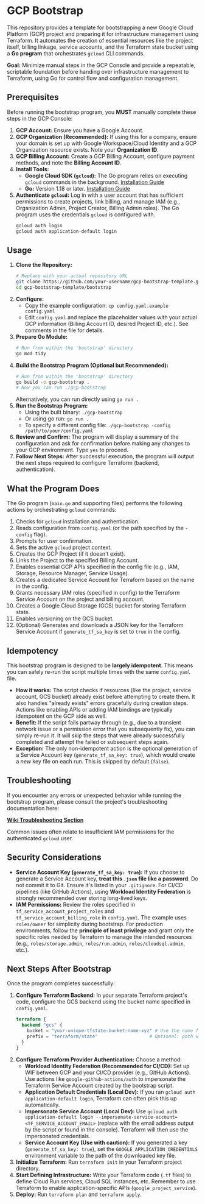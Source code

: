 # GCP Bootstrap

This repository provides a template for bootstrapping a new Google Cloud Platform (GCP) project and preparing it for infrastructure management using Terraform. It automates the creation of essential resources like the project itself, billing linkage, service accounts, and the Terraform state bucket using a **Go program** that orchestrates `gcloud` CLI commands.

**Goal:** Minimize manual steps in the GCP Console and provide a repeatable, scriptable foundation before handing over infrastructure management to Terraform, using Go for control flow and configuration management.

## Prerequisites

Before running the bootstrap program, you **MUST** manually complete these steps in the GCP Console:

1.  **GCP Account:** Ensure you have a Google Account.
2.  **GCP Organization (Recommended):** If using this for a company, ensure your domain is set up with Google Workspace/Cloud Identity and a GCP Organization resource exists. Note your **Organization ID**.
3.  **GCP Billing Account:** Create a GCP Billing Account, configure payment methods, and note the **Billing Account ID**.
4.  **Install Tools:**
    *   **Google Cloud SDK (`gcloud`):** The Go program relies on executing `gcloud` commands in the background. [Installation Guide](https://cloud.google.com/sdk/docs/install)
    *   **Go:** Version 1.18 or later. [Installation Guide](https://go.dev/doc/install)
5.  **Authenticate `gcloud`:** Log in with a user account that has sufficient permissions to create projects, link billing, and manage IAM (e.g., Organization Admin, Project Creator, Billing Admin roles). The Go program uses the credentials `gcloud` is configured with.
    ```bash
    gcloud auth login
    gcloud auth application-default login
    ```

## Usage

1.  **Clone the Repository:**
    ```bash
    # Replace with your actual repository URL
    git clone https://github.com/your-username/gcp-bootstrap-template.git
    cd gcp-bootstrap-template/bootstrap
    ```
2.  **Configure:**
    *   Copy the example configuration: `cp config.yaml.example config.yaml`
    *   Edit `config.yaml` and replace the placeholder values with your actual GCP information (Billing Account ID, desired Project ID, etc.). See comments in the file for details.
3.  **Prepare Go Module:**
    ```bash
    # Run from within the 'bootstrap' directory
    go mod tidy
    ```
4.  **Build the Bootstrap Program (Optional but Recommended):**
    ```bash
    # Run from within the 'bootstrap' directory
    go build -o gcp-bootstrap .
    # Now you can run ./gcp-bootstrap
    ```
    Alternatively, you can run directly using `go run .`
5.  **Run the Bootstrap Program:**
    *   Using the built binary: `./gcp-bootstrap`
    *   Or using go run: `go run .`
    *   To specify a different config file: `./gcp-bootstrap -config /path/to/your/config.yaml`
6.  **Review and Confirm:** The program will display a summary of the configuration and ask for confirmation before making any changes to your GCP environment. Type `yes` to proceed.
7.  **Follow Next Steps:** After successful execution, the program will output the next steps required to configure Terraform (backend, authentication).

## What the Program Does

The Go program (`main.go` and supporting files) performs the following actions by orchestrating `gcloud` commands:

1.  Checks for `gcloud` installation and authentication.
2.  Reads configuration from `config.yaml` (or the path specified by the `-config` flag).
3.  Prompts for user confirmation.
4.  Sets the active `gcloud` project context.
5.  Creates the GCP Project (if it doesn't exist).
6.  Links the Project to the specified Billing Account.
7.  Enables essential GCP APIs specified in the config file (e.g., IAM, Storage, Resource Manager, Service Usage).
8.  Creates a dedicated Service Account for Terraform based on the name in the config.
9.  Grants necessary IAM roles (specified in config) to the Terraform Service Account on the project and billing account.
10. Creates a Google Cloud Storage (GCS) bucket for storing Terraform state.
11. Enables versioning on the GCS bucket.
12. (Optional) Generates and downloads a JSON key for the Terraform Service Account if `generate_tf_sa_key` is set to `true` in the config.

## Idempotency

This bootstrap program is designed to be **largely idempotent**. This means you can safely re-run the script multiple times with the same `config.yaml` file.

*   **How it works:** The script checks if resources (like the project, service account, GCS bucket) already exist before attempting to create them. It also handles "already exists" errors gracefully during creation steps. Actions like enabling APIs or adding IAM bindings are typically idempotent on the GCP side as well.
*   **Benefit:** If the script fails partway through (e.g., due to a transient network issue or a permission error that you subsequently fix), you can simply re-run it. It will skip the steps that were already successfully completed and attempt the failed or subsequent steps again.
*   **Exception:** The only non-idempotent action is the optional generation of a Service Account key (`generate_tf_sa_key: true`), which would create a *new* key file on each run. This is skipped by default (`false`).

## Troubleshooting

If you encounter any errors or unexpected behavior while running the bootstrap program, please consult the project's troubleshooting documentation here:

**[Wiki Troubleshooting Section](https://github.com/alcorg/gcp-bootstrap/wiki/Troubleshooting)**

Common issues often relate to insufficient IAM permissions for the authenticated `gcloud` user.

## Security Considerations

*   **Service Account Key (`generate_tf_sa_key: true`):** If you choose to generate a Service Account key, **treat this `.json` file like a password**. Do not commit it to Git. Ensure it's listed in your `.gitignore`. For CI/CD pipelines (like GitHub Actions), using **Workload Identity Federation** is strongly recommended over storing long-lived keys.
*   **IAM Permissions:** Review the roles specified in `tf_service_account_project_roles` and `tf_service_account_billing_role` in `config.yaml`. The example uses `roles/owner` for simplicity during bootstrap. For production environments, follow the **principle of least privilege** and grant only the specific roles needed by Terraform to manage the intended resources (e.g., `roles/storage.admin`, `roles/run.admin`, `roles/cloudsql.admin`, etc.).

## Next Steps After Bootstrap

Once the program completes successfully:

1.  **Configure Terraform Backend:** In your separate Terraform project's code, configure the GCS backend using the bucket name specified in `config.yaml`.
    ```terraform
    terraform {
      backend "gcs" {
        bucket = "your-unique-tfstate-bucket-name-xyz" # Use the name from config.yaml
        prefix = "terraform/state"                   # Optional: path within the bucket
      }
    }
    ```
2.  **Configure Terraform Provider Authentication:** Choose a method:
    *   **Workload Identity Federation (Recommended for CI/CD):** Set up WIF between GCP and your CI/CD provider (e.g., GitHub Actions). Use actions like `google-github-actions/auth` to impersonate the Terraform Service Account created by the bootstrap script.
    *   **Application Default Credentials (Local Dev):** If you ran `gcloud auth application-default login`, Terraform can often pick this up automatically.
    *   **Impersonate Service Account (Local Dev):** Use `gcloud auth application-default login --impersonate-service-account=<TF_SERVICE_ACCOUNT_EMAIL>` (replace with the email address output by the script or found in the console). Terraform will then use the impersonated credentials.
    *   **Service Account Key (Use with caution):** If you generated a key (`generate_tf_sa_key: true`), set the `GOOGLE_APPLICATION_CREDENTIALS` environment variable to the path of the downloaded key file.
3.  **Initialize Terraform:** Run `terraform init` in your Terraform project directory.
4.  **Start Defining Infrastructure:** Write your Terraform code (`.tf` files) to define Cloud Run services, Cloud SQL instances, etc. Remember to use Terraform to enable application-specific APIs (`google_project_service`).
5.  **Deploy:** Run `terraform plan` and `terraform apply`.
